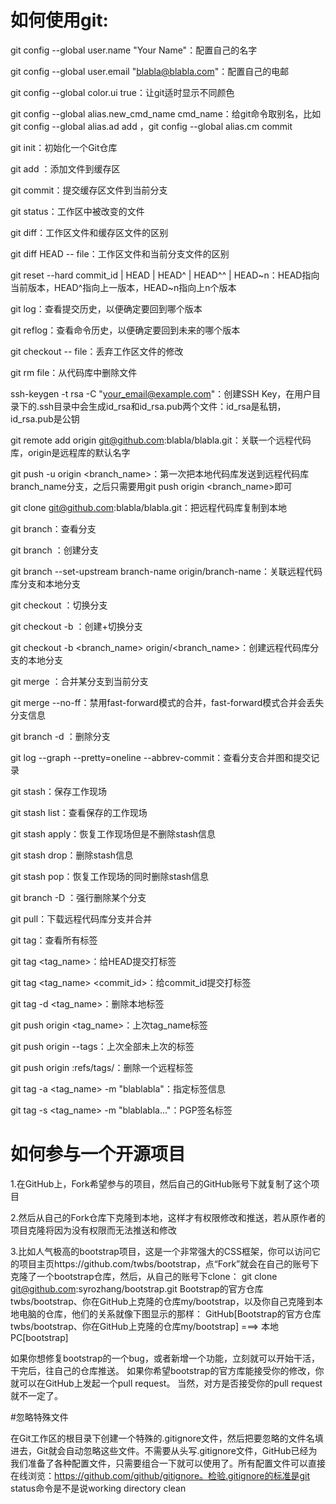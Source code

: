 # 如何使用git:

git config --global user.name "Your Name"：配置自己的名字

git config --global user.email "blabla@blabla.com"：配置自己的电邮

git config --global color.ui true：让git适时显示不同颜色

git config --global alias.new_cmd_name cmd_name：给git命令取别名，比如git config --global alias.ad add
，git config --global alias.cm commit

git init：初始化一个Git仓库

git add <file>：添加文件到缓存区

git commit：提交缓存区文件到当前分支

git status：工作区中被改变的文件

git diff：工作区文件和缓存区文件的区别

git diff HEAD -- file：工作区文件和当前分支文件的区别

git reset --hard commit_id | HEAD | HEAD^ | HEAD^^ | HEAD~n：HEAD指向当前版本，HEAD^指向上一版本，HEAD~n指向上n个版本

git log：查看提交历史，以便确定要回到哪个版本

git reflog：查看命令历史，以便确定要回到未来的哪个版本

git checkout -- file：丢弃工作区文件的修改

git rm file：从代码库中删除文件

ssh-keygen -t rsa -C "your_email@example.com"：创建SSH Key，在用户目录下的.ssh目录中会生成id_rsa和id_rsa.pub两个文件：id_rsa是私钥，id_rsa.pub是公钥

git remote add origin git@github.com:blabla/blabla.git：关联一个远程代码库，origin是远程库的默认名字

git push -u origin <branch_name>：第一次把本地代码库发送到远程代码库branch_name分支，之后只需要用git push origin <branch_name>即可

git clone git@github.com:blabla/blabla.git：把远程代码库复制到本地

git branch：查看分支

git branch <name>：创建分支

git branch --set-upstream branch-name origin/branch-name：关联远程代码库分支和本地分支

git checkout <name>：切换分支

git checkout -b <name>：创建+切换分支

git checkout -b <branch_name> origin/<branch_name>：创建远程代码库分支的本地分支

git merge <name>：合并某分支到当前分支

git merge --no-ff：禁用fast-forward模式的合并，fast-forward模式合并会丢失分支信息

git branch -d <name>：删除分支

git log --graph --pretty=oneline --abbrev-commit：查看分支合并图和提交记录

git stash：保存工作现场

git stash list：查看保存的工作现场

git stash apply：恢复工作现场但是不删除stash信息

git stash drop：删除stash信息

git stash pop：恢复工作现场的同时删除stash信息

git branch -D <name>：强行删除某个分支

git pull：下载远程代码库分支并合并

git tag：查看所有标签

git tag <tag_name>：给HEAD提交打标签

git tag <tag_name> <commit_id>：给commit_id提交打标签

git tag -d <tag_name>：删除本地标签

git push origin <tag_name>：上次tag_name标签

git push origin --tags：上次全部未上次的标签

git push origin :refs/tags/<tagname>：删除一个远程标签

git tag -a <tag_name> -m "blablabla"：指定标签信息

git tag -s <tag_name> -m "blablabla..."：PGP签名标签

# 如何参与一个开源项目

  1.在GitHub上，Fork希望参与的项目，然后自己的GitHub账号下就复制了这个项目

  2.然后从自己的Fork仓库下克隆到本地，这样才有权限修改和推送，若从原作者的项目克隆将因为没有权限而无法推送和修改

  3.比如人气极高的bootstrap项目，这是一个非常强大的CSS框架，你可以访问它的项目主页https://github.com/twbs/bootstrap，点“Fork”就会在自己的账号下克隆了一个bootstrap仓库，然后，从自己的账号下clone：
        git clone git@github.com:syrozhang/bootstrap.git
  Bootstrap的官方仓库twbs/bootstrap、你在GitHub上克隆的仓库my/bootstrap，以及你自己克隆到本地电脑的仓库，他们的关系就像下图显示的那样：
    GitHub[Bootstrap的官方仓库twbs/bootstrap、你在GitHub上克隆的仓库my/bootstrap] ===> 本地PC[bootstrap]

如果你想修复bootstrap的一个bug，或者新增一个功能，立刻就可以开始干活，干完后，往自己的仓库推送。
如果你希望bootstrap的官方库能接受你的修改，你就可以在GitHub上发起一个pull request。
当然，对方是否接受你的pull request就不一定了。

#忽略特殊文件

在Git工作区的根目录下创建一个特殊的.gitignore文件，然后把要忽略的文件名填进去，Git就会自动忽略这些文件。不需要从头写.gitignore文件，GitHub已经为我们准备了各种配置文件，只需要组合一下就可以使用了。所有配置文件可以直接在线浏览：https://github.com/github/gitignore。检验.gitignore的标准是git status命令是不是说working directory clean

